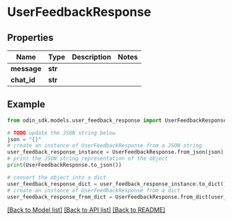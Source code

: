 # UserFeedbackResponse


## Properties

Name | Type | Description | Notes
------------ | ------------- | ------------- | -------------
**message** | **str** |  | 
**chat_id** | **str** |  | 

## Example

```python
from odin_sdk.models.user_feedback_response import UserFeedbackResponse

# TODO update the JSON string below
json = "{}"
# create an instance of UserFeedbackResponse from a JSON string
user_feedback_response_instance = UserFeedbackResponse.from_json(json)
# print the JSON string representation of the object
print(UserFeedbackResponse.to_json())

# convert the object into a dict
user_feedback_response_dict = user_feedback_response_instance.to_dict()
# create an instance of UserFeedbackResponse from a dict
user_feedback_response_from_dict = UserFeedbackResponse.from_dict(user_feedback_response_dict)
```
[[Back to Model list]](../README.md#documentation-for-models) [[Back to API list]](../README.md#documentation-for-api-endpoints) [[Back to README]](../README.md)


